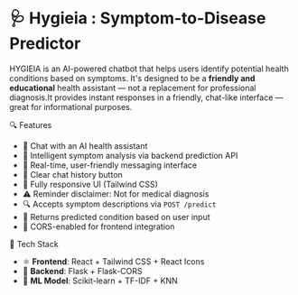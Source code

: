 # 🩺 Hygieia : Symptom-to-Disease Predictor

HYGIEIA is an AI-powered chatbot that helps users identify potential health conditions based on symptoms. It's designed to be a **friendly and educational** health assistant — not a replacement for professional diagnosis.It provides instant responses in a friendly, chat-like interface — great for informational purposes.



🔍 Features
- 🤖 Chat with an AI health assistant
- 🧠 Intelligent symptom analysis via backend prediction API
- 💬 Real-time, user-friendly messaging interface
- 🧼 Clear chat history button
- 📱 Fully responsive UI (Tailwind CSS)
- ⚠️ Reminder disclaimer: Not for medical diagnosis
- 🔍 Accepts symptom descriptions via `POST /predict`
- 🤖 Returns predicted condition based on user input
- 🔄 CORS-enabled for frontend integration
  


🧩 Tech Stack
- ⚛️ **Frontend**: React + Tailwind CSS + React Icons
- 🐍 **Backend**: Flask + Flask-CORS
-  🤖 **ML Model**: Scikit-learn + TF-IDF + KNN  
